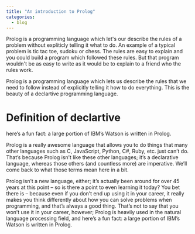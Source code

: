 ```yaml
---
title: "An introduction to Prolog"
categories:
  - blog
---
```


Prolog is a programming language which let's our describe the rules of a problem without expliticly telling it what to do. An example of a typical problem is tic tac toe, sudoku or chess. The rules are easy to explain and you could build a program which followed these rules. But that program wouldn't be as easy to write as it would be to explain to a friend who the rules work.

Prolog is a programming language which lets us describe the rules that we need to follow instead of explicitly telling it how to do everything. This is the beauty of a declartive programming language.

# Definition of declartive

here’s a fun fact: a large portion of IBM’s Watson is written in Prolog.



Prolog is a really awesome language that allows you to do things that many other languages such as C, JavaScript, Python, C#, Ruby, etc. just can’t do. That’s because Prolog isn’t like these other languages; it’s a declarative language, whereas those others (and countless more) are imperative. We’ll come back to what those terms mean here in a bit.

Prolog isn’t a new language, either; it’s actually been around for over 45 years at this point – so is there a point to even learning it today? You bet there is – because even if you don’t end up using it in your career, it really makes you think differently about how you can solve problems when programming, and that’s always a good thing. That’s not to say that you won’t use it in your career, however; Prolog is heavily used in the natural language processing field, and here’s a fun fact: a large portion of IBM’s Watson is written in Prolog.